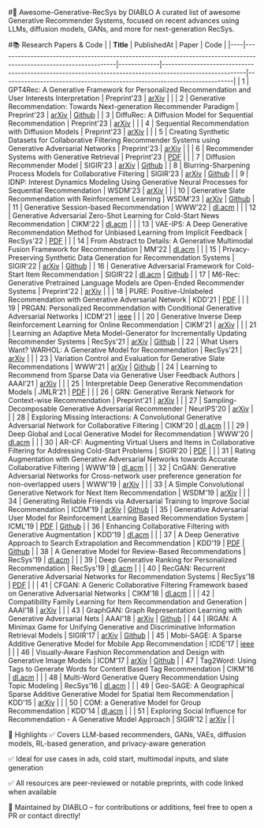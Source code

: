 #🧠 Awesome-Generative-RecSys by DIABLO
A curated list of awesome Generative Recommender Systems, focused on recent advances using LLMs, diffusion models, GANs, and more for next-generation RecSys.

#📚 Research Papers & Code
|    | **Title**                                                                                                         | PublishedAt | Paper                                                                                                  | Code                                                                    |
|----|-------------------------------------------------------------------------------------------------------------------|-------------|--------------------------------------------------------------------------------------------------------|-------------------------------------------------------------------------|
| 1  | GPT4Rec: A Generative Framework for Personalized Recommendation and User Interests Interpretation                 | Preprint'23 | [arXiv](https://arxiv.org/abs/2304.03879)                                                              |                                                                         |
| 2  | Generative Recommendation: Towards Next-generation Recommender Paradigm                                           | Preprint'23 | [arXiv](https://arxiv.org/abs/2304.03516)                                                              | [Github](https://github.com/Linxyhaha/GeneRec)                          |
| 3  | DiffuRec: A Diffusion Model for Sequential Recommendation                                                         | Preprint'23 | [arXiv](https://arxiv.org/abs/2304.00686)                                                              |                                                                         |
| 4  | Sequential Recommendation with Diffusion Models                                                                   | Preprint'23 | [arXiv](https://arxiv.org/abs/2304.04541)                                                              |                                                                         |
| 5  | Creating Synthetic Datasets for Collaborative Filtering Recommender Systems using Generative Adversarial Networks | Preprint'23 | [arXiv](https://arxiv.org/abs/2303.01297)                                                              |                                                                         |
| 6  | Recommender Systems with Generative Retrieval                                                                     | Preprint'23 | [PDF](https://shashankrajput.github.io/Generative.pdf)                                                 |                                                                         |
| 7  | Diffusion Recommender Model                                                                                       | SIGIR'23    | [arXiv](https://arxiv.org/abs/2304.04971)                                                              | [Github](https://github.com/YiyanXu/DiffRec)                            |
| 8  | Blurring-Sharpening Process Models for Collaborative Filtering                                                    | SIGIR'23    | [arXiv](https://arxiv.org/abs/2211.09324)                                                              | [Github](https://github.com/jeongwhanchoi/BSPM)                         |
| 9  | IDNP: Interest Dynamics Modeling Using Generative Neural Processes for Sequential Recommendation                  | WSDM'23     | [arXiv](https://arxiv.org/abs/2208.04600)                                                              |                                                                         |
| 10 | Generative Slate Recommendation with Reinforcement Learning                                                       | WSDM'23     | [arXiv](https://arxiv.org/abs/2301.08632)                                                              | [Github](https://github.com/naver/gems)                                 |
| 11 | Generative Session-based Recommendation                                                                           | WWW'22      | [dl.acm](https://dl.acm.org/doi/abs/10.1145/3485447.3512095)                                           |                                                                         |
| 12 | Generative Adversarial Zero-Shot Learning for Cold-Start News Recommendation                                      | CIKM'22     | [dl.acm](https://dl.acm.org/doi/abs/10.1145/3511808.3557335)                                           |                                                                         |
| 13 | VAE-IPS: A Deep Generative Recommendation Method for Unbiased Learning from Implicit Feedback                     | RecSys'22   | [PDF](https://irlab.science.uva.nl/wp-content/papercite-data/pdf/gupta-2022-vae-ips.pdf)               |                                                                         |
| 14 | From Abstract to Details: A Generative Multimodal Fusion Framework for Recommendation                             | MM'22       | [dl.acm](https://dl.acm.org/doi/abs/10.1145/3503161.3548366)                                           |                                                                         |
| 15 | Privacy-Preserving Synthetic Data Generation for Recommendation Systems                                           | SIGIR'22    | [arXiv](https://arxiv.org/abs/2209.13133)                                                              | [Github](https://github.com/HuilinChenJN/UPC_SDG)                       |
| 16 | Generative Adversarial Framework for Cold-Start Item Recommendation                                               | SIGIR'22    | [dl.acm](https://dl.acm.org/doi/abs/10.1145/3477495.3531897)                                           | [Github](https://github.com/zfnWong/GAR)                                |
| 17 | M6-Rec: Generative Pretrained Language Models are Open-Ended Recommender Systems                                  | Preprint'22 | [arXiv](https://arxiv.org/abs/2205.08084)                                                              |                                                                         |
| 18 | PURE: Positive-Unlabeled Recommendation with Generative Adversarial Network                                       | KDD'21      | [PDF](http://jianpeng-xu.github.io/publications/2021-zhou-KDD-PURE.pdf)                                |                                                                         |
| 19 | PRGAN: Personalized Recommendation with Conditional Generative Adversarial Networks                               | ICDM'21     | [ieee](https://ieeexplore.ieee.org/abstract/document/9679120)                                          |                                                                         |
| 20 | Generative Inverse Deep Reinforcement Learning for Online Recommendation                                          | CIKM'21     | [arXiv](https://arxiv.org/abs/2011.02248)                                                              |                                                                         |
| 21 | Learning an Adaptive Meta Model-Generator for Incrementally Updating Recommender Systems                          | RecSys'21   | [arXiv](https://arxiv.org/abs/2111.04282)                                                              | [Github](https://github.com/danni9594/ASMG)                             |
| 22 | What Users Want? WARHOL: A Generative Model for Recommendation                                                    | RecSys'21   | [arXiv](https://arxiv.org/abs/2109.01093v1)                                                            |                                                                         |
| 23 | Variation Control and Evaluation for Generative Slate Recommendations                                             | WWW'21      | [arXiv](https://arxiv.org/abs/2102.13302)                                                              | [Github](https://github.com/CharlieMat/PivotCVAE)                       |
| 24 | Learning to Recommend from Sparse Data via Generative User Feedback Authors                                       | AAAI'21     | [arXiv](https://arxiv.org/abs/1910.12735)                                                              |                                                                         |
| 25 | Interpretable Deep Generative Recommendation Models                                                               | JMLR'21     | [PDF](https://www.jmlr.org/papers/v22/20-1098.html)                                                    |                                                                         |
| 26 | GRN: Generative Rerank Network for Context-wise Recommendation                                                    | Preprint'21 | [arXiv](https://arxiv.org/abs/2104.00860)                                                              |                                                                         |
| 27 | Sampling-Decomposable Generative Adversarial Recommender                                                          | NeurIPS'20  | [arXiv](https://arxiv.org/abs/2011.00956)                                                              |                                                                         |
| 28 | Exploring Missing Interactions: A Convolutional Generative Adversarial Network for Collaborative Filtering        | CIKM'20     | [dl.acm](https://dl.acm.org/doi/abs/10.1145/3340531.3411917)                                           |                                                                         |
| 29 | Deep Global and Local Generative Model for Recommendation                                                         | WWW'20      | [dl.acm](https://dl.acm.org/doi/abs/10.1145/3366423.3380138)                                           |                                                                         |
| 30 | AR-CF: Augmenting Virtual Users and Items in Collaborative Filtering for Addressing Cold-Start Problems           | SIGIR'20    | [PDF](https://poloclub.github.io/papers/20-sigir-arcf.pdf)                                             |                                                                         |
| 31 | Rating Augmentation with Generative Adversarial Networks towards Accurate Collaborative Filtering                 | WWW'19      | [dl.acm](https://dl.acm.org/doi/10.1145/3308558.3313413)                                               |                                                                         |
| 32 | CnGAN: Generative Adversarial Networks for Cross-network user preference generation for non-overlapped users      | WWW'19      | [arXiv](https://arxiv.org/abs/2008.10845)                                                              |                                                                         |
| 33 | A Simple Convolutional Generative Network for Next Item Recommendation                                            | WSDM'19     | [arXiv](https://arxiv.org/abs/1808.05163)                                                              |                                                                         |
| 34 | Generating Reliable Friends via Adversarial Training to Improve Social Recommendation                             | ICDM'19     | [arXiv](https://arxiv.org/abs/1909.03529)                                                              | [Github](https://github.com/Coder-Yu/QRec)                              |
| 35 | Generative Adversarial User Model for Reinforcement Learning Based Recommendation System                          | ICML'19     | [PDF](http://proceedings.mlr.press/v97/chen19f.html)                                                   | [Github](https://github.com/xinshi-chen/GenerativeAdversarialUserModel) |
| 36 | Enhancing Collaborative Filtering with Generative Augmentation                                                    | KDD'19      | [dl.acm](https://dl.acm.org/doi/abs/10.1145/3292500.3330873)                                           |                                                                         |
| 37 | A Deep Generative Approach to Search Extrapolation and Recommendation                                             | KDD'19      | [PDF](https://sites.ualberta.ca/~dniu/Homepage/Publications_files/fhan-kdd19.pdf)                      | [Github](https://github.com/xuefei1/RWG_DV-Seq2Seq)                     |
| 38 | A Generative Model for Review-Based Recommendations                                                               | RecSys'19   | [dl.acm](https://dl.acm.org/doi/abs/10.1145/3298689.3347061)                                           |                                                                         |
| 39 | Deep Generative Ranking for Personalized Recommendation                                                           | RecSys'19   | [dl.acm](https://dl.acm.org/doi/abs/10.1145/3298689.3347012)                                           |                                                                         |
| 40 | RecGAN: Recurrent Generative Adversarial Networks for Recommendation Systems                                      | RecSys'18   | [PDF](https://www.brianlim.net/wordpress/wp-content/uploads/2018/08/recsys2018-recgan-recommender.pdf) |                                                                         |
| 41 | CFGAN: A Generic Collaborative Filtering Framework based on Generative Adversarial Networks                       | CIKM'18     | [dl.acm](https://dl.acm.org/doi/abs/10.1145/3269206.3271743)                                           |                                                                         |
| 42 | Compatibility Family Learning for Item Recommendation and Generation                                              | AAAI'18     | [arXiv](https://arxiv.org/abs/1712.01262)                                                              |                                                                         |
| 43 | GraphGAN: Graph Representation Learning with Generative Adversarial Nets                                          | AAAI'18     | [arXiv](https://arxiv.org/abs/1711.08267)                                                              | [Github](https://github.com/hwwang55/GraphGAN)                          |
| 44 | IRGAN: A Minimax Game for Unifying Generative and Discriminative Information Retrieval Models                     | SIGIR'17    | [arXiv](https://arxiv.org/abs/1705.10513)                                                              | [Github](https://github.com/geek-ai/irgan)                              |
| 45 | Mobi-SAGE: A Sparse Additive Generative Model for Mobile App Recommendation                                       | ICDE'17     | [ieee](https://ieeexplore.ieee.org/abstract/document/7929939)                                          |                                                                         |
| 46 | Visually-Aware Fashion Recommendation and Design with Generative Image Models                                     | ICDM'17     | [arXiv](https://arxiv.org/abs/1711.02231)                                                              | [Github](https://github.com/kang205/DVBPR)                              |
| 47 | Tag2Word: Using Tags to Generate Words for Content Based Tag Recommendation                                       | CIKM'16     | [dl.acm](https://dl.acm.org/doi/abs/10.1145/2983323.2983682)                                           |                                                                         |
| 48 | Multi-Word Generative Query Recommendation Using Topic Modeling                                                   | RecSys'16   | [dl.acm](https://dl.acm.org/doi/abs/10.1145/2959100.2959154)                                           |                                                                         |
| 49 | Geo-SAGE: A Geographical Sparse Additive Generative Model for Spatial Item Recommendation                         | KDD'15      | [arXiv](https://arxiv.org/abs/1503.03650)                                                              |                                                                         |
| 50 | COM: a Generative Model for Group Recommendation                                                                  | KDD'14      | [dl.acm](https://dl.acm.org/doi/abs/10.1145/2623330.2623616)                                           |                                                                         |
| 51 | Exploring Social Influence for Recommendation - A Generative Model Approach                                       | SIGIR'12    | [arXiv](https://arxiv.org/abs/1109.0758)                                                               |                                                                         |

🌟 Highlights
✅ Covers LLM-based recommenders, GANs, VAEs, diffusion models, RL-based generation, and privacy-aware generation

✅ Ideal for use cases in ads, cold start, multimodal inputs, and slate generation

✅ All resources are peer-reviewed or notable preprints, with code linked when available

📌 Maintained by
DIABLO – for contributions or additions, feel free to open a PR or contact directly!

